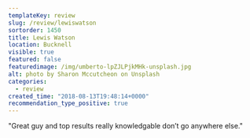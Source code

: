 ```yaml
---
templateKey: review
slug: /review/lewiswatson
sortorder: 1450
title: Lewis Watson
location: Bucknell
visible: true
featured: false
featuredimage: /img/umberto-lpZJLPjkMHk-unsplash.jpg
alt: photo by Sharon Mccutcheon on Unsplash
categories:
  - review
created_time: "2018-08-13T19:48:14+0000"
recommendation_type_positive: true
---
```

"Great guy and top results really knowledgable don’t go anywhere else."